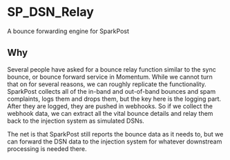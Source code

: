 # SP_DSN_Relay
A bounce forwarding engine for SparkPost

## Why
Several people have asked for a bounce relay function similar to the sync bounce, or bounce forward service in Momentum. While we cannot turn that on for several reasons, we can roughly replicate the functionality. SparkPost collects all of the in-band and out-of-band bounces and spam complaints, logs them and drops them, but the key here is the logging part. After they are logged, they are pushed in webhooks. So if we collect the webhook data, we can extract all the vital bounce details and relay them back to the injection system as simulated DSNs.

The net is that SparkPost still reports the bounce data as it needs to, but we can forward the DSN data to the injection system for whatever downstream processing is needed there.
